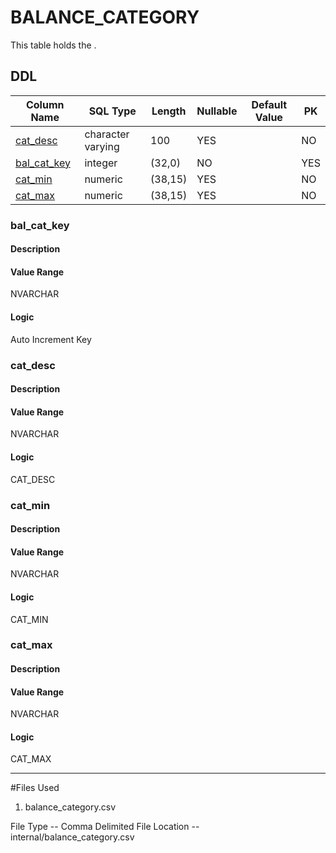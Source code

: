 # BALANCE_CATEGORY

This table holds the .
## DDL

|Column Name |SQL Type |Length |Nullable |Default Value |PK |
|---        |---     |---   |---   |--- |--- |
|[cat_desc](#cat_desc)|character varying|100|YES||NO
|[bal_cat_key](#bal_cat_key)|integer|(32,0)|NO||YES
|[cat_min](#cat_min)|numeric|(38,15)|YES||NO
|[cat_max](#cat_max)|numeric|(38,15)|YES||NO
### bal_cat_key
#### Description

#### Value Range

NVARCHAR

#### Logic

Auto Increment Key


### cat_desc
#### Description



#### Value Range

NVARCHAR

#### Logic

CAT_DESC



### cat_min
#### Description



#### Value Range

NVARCHAR

#### Logic

CAT_MIN



### cat_max
#### Description



#### Value Range

NVARCHAR

#### Logic

CAT_MAX

------------------------------------------------------------

#Files Used
1. balance_category.csv


File Type -- Comma Delimited
File Location -- internal/balance_category.csv
